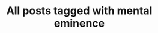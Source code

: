 ---
layout: tag
title: "All posts tagged with mental eminence"
permalink: /weblog/tags/mental-eminence/
taxonomy: mental eminence
---
